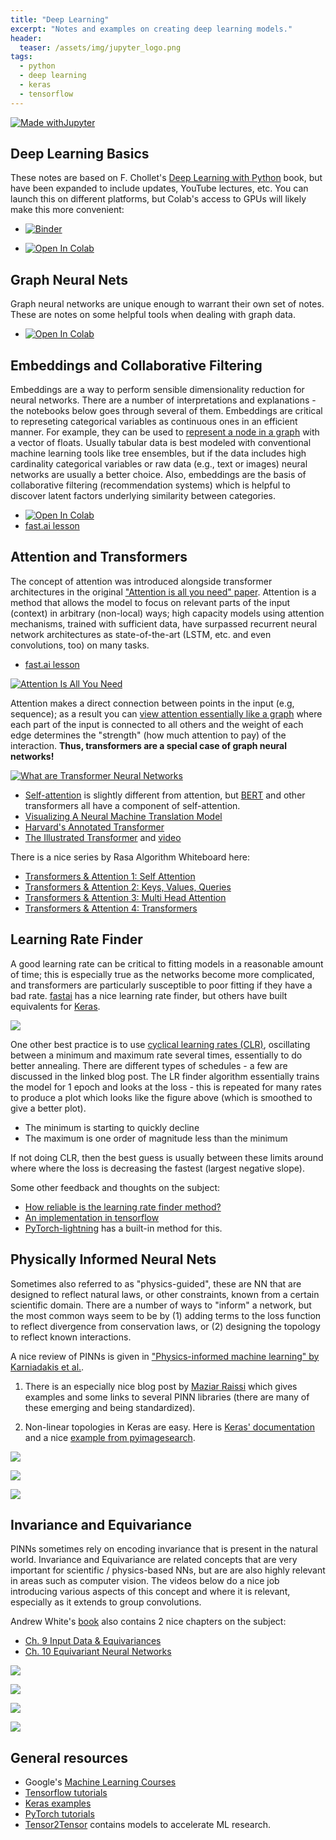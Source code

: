 ```yaml
---
title: "Deep Learning"
excerpt: "Notes and examples on creating deep learning models."
header:
  teaser: /assets/img/jupyter_logo.png
tags:
  - python
  - deep learning
  - keras
  - tensorflow
---
```


<!-- Enter details at https://mybinder.org/, then copy the badge below -->

[![Made withJupyter](https://img.shields.io/badge/Made%20with-Jupyter-orange?style=for-the-badge&logo=Jupyter)](https://jupyter.org/try)

Deep Learning Basics
---
These notes are based on F. Chollet's [Deep Learning with Python](https://www.amazon.com/Learning-Python-Second-Fran%C3%A7ois-Chollet/dp/1617296864) book, but have been expanded to include updates, YouTube lectures, etc.  You can launch this on different platforms, but Colab's access to GPUs will likely make this more convenient:
* [![Binder](https://mybinder.org/badge_logo.svg)](https://mybinder.org/v2/gh/nathan-mahynski/nathan-mahynski.github.io/public?filepath=%2F_notes%2Fdeep_learning%2Fdeep_learning_notes.ipynb)

* [![Open In Colab](https://colab.research.google.com/assets/colab-badge.svg)](https://colab.research.google.com/github/nathan-mahynski/nathan-mahynski.github.io/blob/public/_notes/deep_learning/deep_learning_notes.ipynb)

Graph Neural Nets
---
Graph neural networks are unique enough to warrant their own set of notes.  These are notes on some helpful tools when dealing with graph data.
 * [![Open In Colab](https://colab.research.google.com/assets/colab-badge.svg)](https://colab.research.google.com/github/nathan-mahynski/nathan-mahynski.github.io/blob/public/_notes/deep_learning/graph_nn_tools.ipynb)

Embeddings and Collaborative Filtering
---
Embeddings are a way to perform sensible dimensionality reduction for neural networks.  There are a number of interpretations and explanations - the notebooks below goes through several of them.  Embeddings are critical to represeting categorical variables as continuous ones in an efficient manner.  For example, they can be used to [represent a node in a graph](https://keras.io/examples/graph/node2vec_movielens) with a vector of floats. Usually tabular data is best modeled with conventional machine learning tools like tree ensembles, but if the data includes high cardinality categorical variables or raw data (e.g., text or images) neural networks are usually a better choice.  Also, embeddings are the basis of collaborative filtering (recommendation systems) which is helpful to discover latent factors underlying similarity between categories. 
* [![Open In Colab](https://colab.research.google.com/assets/colab-badge.svg)](https://colab.research.google.com/github/nathan-mahynski/nathan-mahynski.github.io/blob/public/_notes/deep_learning/embeddings.ipynb)
* [fast.ai lesson](https://course.fast.ai/Lessons/lesson7.html)

Attention and Transformers
---
 The concept of attention was introduced alongside transformer architectures in the original ["Attention is all you need" paper](https://arxiv.org/abs/1706.03762). Attention is a method that allows the model to focus on relevant parts of the input (context) in arbitrary (non-local) ways; high capacity models using attention mechanisms, trained with sufficient data, have surpassed recurrent neural network architectures as state-of-the-art (LSTM, etc. and even convolutions, too) on many tasks.

 * [fast.ai lesson](https://course.fast.ai/Lessons/lesson24.html)

 [![Attention Is All You Need](https://img.youtube.com/vi/iDulhoQ2pro/0.jpg)](https://www.youtube.com/watch?v=iDulhoQ2pro)

Attention makes a direct connection between points in the input (e.g, sequence); as a result you can [view attention essentially like a graph](https://graphdeeplearning.github.io/post/transformers-are-gnns/) where each part of the input is connected to all others and the weight of each edge determines the "strength" (how much attention to pay) of the interaction. **Thus, transformers are a special case of graph neural networks!**

[![What are Transformer Neural Networks](https://img.youtube.com/vi/XSSTuhyAmnI/0.jpg)](https://www.youtube.com/watch?v=XSSTuhyAmnI)

 * [Self-attention](https://towardsdatascience.com/illustrated-self-attention-2d627e33b20a) is slightly different from attention, but [BERT](https://www.youtube.com/watch?v=-9evrZnBorM&list=WL&index=5) and other transformers all have a component of self-attention.
 * [Visualizing A Neural Machine Translation Model](https://jalammar.github.io/visualizing-neural-machine-translation-mechanics-of-seq2seq-models-with-attention/)
 * [Harvard's Annotated Transformer](http://nlp.seas.harvard.edu/annotated-transformer/)
 * [The Illustrated Transformer](https://jalammar.github.io/illustrated-transformer/) and [video](https://www.youtube.com/watch?v=-QH8fRhqFHM)

There is a nice series by Rasa Algorithm Whiteboard here:
* [Transformers & Attention 1: Self Attention](https://www.youtube.com/watch?v=yGTUuEx3GkA&list=WL&index=1)
* [Transformers & Attention 2: Keys, Values, Queries](https://www.youtube.com/watch?v=tIvKXrEDMhk&list=WL&index=3)
* [Transformers & Attention 3: Multi Head Attention](https://www.youtube.com/watch?v=23XUv0T9L5c&list=WL&index=4)
* [Transformers & Attention 4: Transformers](https://www.youtube.com/watch?v=EXNBy8G43MM&list=WL&index=2)

Learning Rate Finder
---
A good learning rate can be critical to fitting models in a reasonable amount of time; this is especially true as the networks become more complicated, and transformers are particularly susceptible to poor fitting if they have a bad rate.  [fastai](https://fastai1.fast.ai/callbacks.lr_finder.html) has a nice learning rate finder, but others have built equivalents for [Keras](https://pyimagesearch.com/2019/08/05/keras-learning-rate-finder/).

![](https://b2633864.smushcdn.com/2633864/wp-content/uploads/2019/08/keras_learning_rate_finder_header.png?lossy=1&strip=1&webp=1)

One other best practice is to use [cyclical learning rates (CLR)](https://pyimagesearch.com/2019/07/29/cyclical-learning-rates-with-keras-and-deep-learning/), oscillating between a minimum and maximum rate several times, essentially to do better annealing. There are different types of schedules - a few are discussed in the linked blog post. The LR finder algorithm essentially trains the model for 1 epoch and looks at the loss - this is repeated for many rates to produce a plot which looks like the figure above (which is smoothed to give a better plot).  
* The minimum is starting to quickly decline
* The maximum is one order of magnitude less than the minimum

If not doing CLR, then the best guess is usually between these limits around where where the loss is decreasing the fastest (largest negative slope).

Some other feedback and thoughts on the subject:
* [How reliable is the learning rate finder method?](https://blog.dataiku.com/the-learning-rate-finder-technique-how-reliable-is-it)
* [An implementation in tensorflow](https://towardsdatascience.com/the-learning-rate-finder-6618dfcb2025)
* [PyTorch-lightning](https://pytorch-lightning.readthedocs.io/en/1.4.9/advanced/lr_finder.html) has a built-in method for this.

Physically Informed Neural Nets
---
Sometimes also referred to as "physics-guided", these are NN that are designed to reflect natural laws, or other constraints, known from a certain scientific domain.  There are a number of ways to "inform" a network, but the most common ways seem to be by (1) adding terms to the loss function to reflect divergence from conservation laws, or (2) designing the topology to reflect known interactions.

A nice review of PINNs is given in ["Physics-informed machine learning" by Karniadakis et al.](https://www.nature.com/articles/s42254-021-00314-5). 

1. There is an especially nice blog post by [Maziar Raissi](https://maziarraissi.github.io/research/1_physics_informed_neural_networks/) which gives examples and some links to several PINN libraries (there are many of these emerging and being standardized).

2. Non-linear topologies in Keras are easy. Here is [Keras' documentation](https://keras.io/guides/functional_api/#manipulate-complex-graph-topologies) and a nice [example from pyimagesearch](https://pyimagesearch.com/2019/02/04/keras-multiple-inputs-and-mixed-data/). 

[![](https://img.youtube.com/vi/POsGBquHFaY/0.jpg)](https://www.youtube.com/watch?v=POsGBquHFaY&list=WL&index=14)

[![](https://img.youtube.com/vi/ZuSx0pYAZ_I/0.jpg)](https://www.youtube.com/watch?v=ZuSx0pYAZ_I&list=WL&index=1)

[![](https://img.youtube.com/vi/AU_ewEJMaLc/0.jpg)](https://www.youtube.com/watch?v=AU_ewEJMaLc&list=WL&index=10)

Invariance and Equivariance
---
PINNs sometimes rely on encoding invariance that is present in the natural world.  Invariance and Equivariance are related concepts that are very important for scientific / physics-based NNs, but are are also highly relevant in areas such as computer vision.  The videos below do a nice job introducing various aspects of this concept and where it is relevant, especially as it extends to group convolutions.

Andrew White's [book](https://dmol.pub/) also contains 2 nice chapters on the subject:
* [Ch. 9 Input Data & Equivariances](https://dmol.pub/dl/data.html)
* [Ch. 10 Equivariant Neural Networks](https://dmol.pub/dl/Equivariant.html)

[![](https://img.youtube.com/vi/a4Quhf9NhMY/0.jpg)](https://www.youtube.com/watch?v=a4Quhf9NhMY&list=WL&index=17)

[![](https://img.youtube.com/vi/2bP_KuBrXSc/0.jpg)](https://www.youtube.com/watch?v=2bP_KuBrXSc&list=WL&index=19)

[![](https://img.youtube.com/vi/z2OEyUgSH2c/0.jpg)](https://www.youtube.com/watch?v=z2OEyUgSH2c&list=WL&index=11)

[![](https://img.youtube.com/vi/0_O8PdZBc5s/0.jpg)](https://www.youtube.com/watch?v=0_O8PdZBc5s&list=WL&index=12)

General resources
---
* Google's [Machine Learning Courses](https://developers.google.com/machine-learning)
* [Tensorflow tutorials](https://www.tensorflow.org/tutorials)
* [Keras examples](https://keras.io/examples/)
* [PyTorch tutorials](https://pytorch.org/tutorials/beginner/basics/intro.html)
* [Tensor2Tensor](https://github.com/tensorflow/tensor2tensor) contains models to accelerate ML research.
